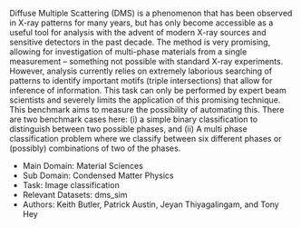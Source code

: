 Diffuse Multiple Scattering (DMS) is a phenomenon that has been observed in X-ray patterns for many years, but has only become accessible as a useful tool for analysis with the advent of modern X-ray sources and sensitive detectors in the past decade. The method is very promising, allowing for investigation of multi-phase materials from a single measurement – something not possible with standard X-ray experiments. However, analysis currently relies on extremely laborious searching of patterns to identify important motifs (triple intersections) that allow for inference of information. This task can only be performed by expert beam scientists and severely limits the application of this promising technique. This benchmark aims to measure the possibility of automating this. There are two benchmark cases here: (i) a simple binary classification to distinguish between two possible phases, and (ii) A multi phase classification problem where we classify between six different phases or (possibly) combinations of two of the phases.


* Main Domain: Material Sciences
* Sub Domain: Condensed Matter Physics
* Task:	Image classification 
* Relevant Datasets: dms_sim
* Authors: Keith Butler, Patrick Austin, Jeyan Thiyagalingam, and Tony Hey 

<!--
Diffuse Multiple Scattering (DMS) is a phenomenon that has been observed in X-ray patterns for many years, but has only become accessible as a useful tool for analysis with the advent of modern X-ray sources and sensitive detectors in the past decade. The method is very promising, allowing for investigation of multi-phase materials from a single measurement – something not possible with standard X-ray experiments. However, analysis currently relies on extremely laborious searching of patterns to identify important motifs (triple intersections) that allow for inference of information. This task can only be performed by expert beam scientists and severely limits the application of this promising technique. This benchmark aims to measure the possibility of automating this. There are two benchmark cases here: (i) a simple binary classification to distinguish between two possible phases, and (ii) A multi phase classification problem where we classify between six different phases or (possibly) combinations of two of the phases.


* Main Domain: Material Sciences
* Sub Domain: Condensed Matter Physics
* Learning Task: Image classification 
* Relevant Datasets: dms_sim
* Authors: Keith Butler, Gareth Nisbet, Steve Collins
           Jeyan Thiyagalingam, and Tony Hey
-->